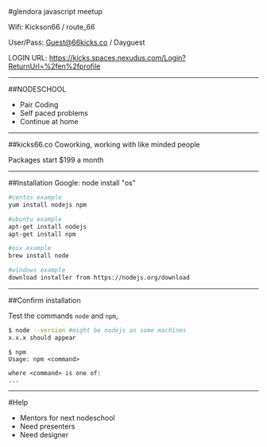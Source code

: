 #glendora javascript meetup

Wifi: Kickson66 / route_66

User/Pass: Guest@66kicks.co / Dayguest

LOGIN URL: https://kicks.spaces.nexudus.com/Login?ReturnUrl=%2fen%2fprofile

---

##NODESCHOOL

-  Pair Coding
-  Self paced problems
-  Continue at home

---

##kicks66.co
Coworking, working with like minded people

Packages start $199 a month

---

##Installation
Google: node install "os"

```bash
#centos example
yum install nodejs npm

#ubuntu example
apt-get install nodejs
apt-get install npm

#osx example
brew install node

#windows example
download installer from https://nodejs.org/download
```

----

##Confirm installation

Test the commands `node` and `npm`, 

```bash
$ node --version #might be nodejs on some machines
x.x.x should appear 
```



```
$ npm
Usage: npm <command>

where <command> is one of:
...
```

---

#Help
-  Mentors for next nodeschool
-  Need presenters
-  Need designer

